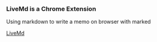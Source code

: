 ### LiveMd is a Chrome Extension

Using markdown to write a memo on browser with marked

[LiveMd](https://chrome.google.com/webstore/detail/livemd/gdkdfndgjifoabdbagnmodicadpngfko?utm_source=chrome-ntp-icon&authuser=1)
